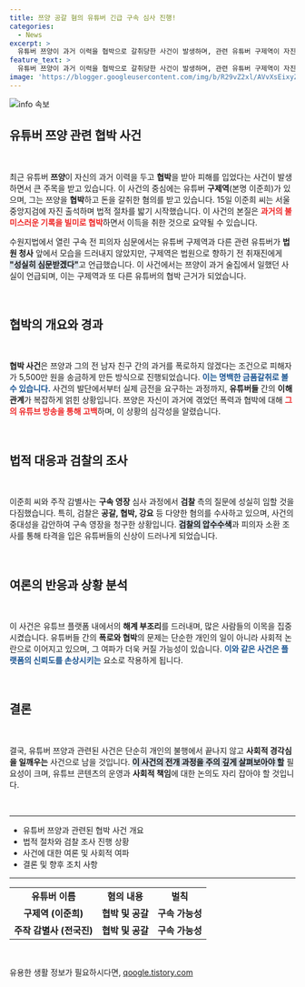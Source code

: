 ```yaml
---
title: 쯔양 공갈 혐의 유튜버 긴급 구속 심사 진행!
categories:
  - News
excerpt: >
  유튜버 쯔양이 과거 이력을 협박으로 갈취당한 사건이 발생하며, 관련 유튜버 구제역이 자진 출석했다. 이들은 5500만 원을 요구하며 쯔양을 괴롭혔다는 혐의로 법원에서 심사를 받는다. 과연 진실은 무엇일까?
feature_text: >
  유튜버 쯔양이 과거 이력을 협박으로 갈취당한 사건이 발생하며, 관련 유튜버 구제역이 자진 출석했다. 이들은 5500만 원을 요구하며 쯔양을 괴롭혔다는 혐의로 법원에서 심사를 받는다. 과연 진실은 무엇일까?
image: 'https://blogger.googleusercontent.com/img/b/R29vZ2xl/AVvXsEixyZcFfHzMRdzZMjFBmAUKJYCLCGyLL1o632UiGVXcaFdKo_bkvkuCioo0uUKlGfBVcT3P84aROyZIXSBEx3Aw5nCQ3pTgDom1WDC4m8eifvWiAmWEEVb4x6G_l8C0QH225ldMjyaFvpxGEBGNO37VmDTDMHGhJPq73UglMfDca1-0aw/s1600/blogspot.png'
---
```


<p><img src="https://blogger.googleusercontent.com/img/b/R29vZ2xl/AVvXsEixyZcFfHzMRdzZMjFBmAUKJYCLCGyLL1o632UiGVXcaFdKo_bkvkuCioo0uUKlGfBVcT3P84aROyZIXSBEx3Aw5nCQ3pTgDom1WDC4m8eifvWiAmWEEVb4x6G_l8C0QH225ldMjyaFvpxGEBGNO37VmDTDMHGhJPq73UglMfDca1-0aw/s1600/blogspot.png" alt="info 속보" /></p>

<h2 data-ke-size="size26">유튜버 쯔양 관련 협박 사건</h2>

<p data-ke-size="size16">&nbsp;</p>

<p data-ke-size="size16">최근 유튜버 <b>쯔양</b>이 자신의 과거 이력을 두고 <b>협박</b>을 받아 피해를 입었다는 사건이 발생하면서 큰 주목을 받고 있습니다. 이 사건의 중심에는 유튜버 <b>구제역</b>(본명 이준희)가 있으며, 그는 쯔양을 <b>협박</b>하고 돈을 갈취한 혐의를 받고 있습니다. 15일 이준희 씨는 서울중앙지검에 자진 출석하며 법적 절차를 밟기 시작했습니다. 이 사건의 본질은 <b><span style="color: #ee2323;">과거의 불미스러운 기록을 빌미로 협박</span></b>하면서 이득을 취한 것으로 요약될 수 있습니다. </p>

<p data-ke-size="size16">수원지법에서 열린 구속 전 피의자 심문에서는 유튜버 구제역과 다른 관련 유튜버가 <b>법원 청사</b> 앞에서 모습을 드러내지 않았지만, 구제역은 법원으로 향하기 전 취재진에게 <b><span style="background-color: #21538527;">"성실히 심문받겠다"</span></b>고 언급했습니다. 이 사건에서는 쯔양이 과거 술집에서 일했던 사실이 언급되며, 이는 구제역과 또 다른 유튜버의 협박 근거가 되었습니다.</p>

<p data-ke-size="size16">&nbsp;</p>

<h2 data-ke-size="size26">협박의 개요와 경과</h2>

<p data-ke-size="size16">&nbsp;</p>

<p data-ke-size="size16"><b>협박 사건</b>은 쯔양과 그의 전 남자 친구 간의 과거를 폭로하지 않겠다는 조건으로 피해자가 5,500만 원을 송금하게 만든 방식으로 진행되었습니다. <b><span style="color: #1a5490;">이는 명백한 금품갈취로 볼 수 있습니다.</span></b> 사건의 발단에서부터 실제 금전을 요구하는 과정까지, <b>유튜버들</b> 간의 <b>이해관계</b>가 복잡하게 얽힌 상황입니다. 쯔양은 자신이 과거에 겪었던 폭력과 협박에 대해 <b><span style="color: #ee2323;">그의 유튜브 방송을 통해 고백</span></b>하며, 이 상황의 심각성을 알렸습니다.</p>

<p data-ke-size="size16">&nbsp;</p>

<h2 data-ke-size="size26">법적 대응과 검찰의 조사</h2>

<p data-ke-size="size16">&nbsp;</p>

<p data-ke-size="size16">이준희 씨와 주작 감별사는 <b>구속 영장</b> 심사 과정에서 <b>검찰</b> 측의 질문에 성실히 임할 것을 다짐했습니다. 특히, 검찰은 <b>공갈, 협박, 강요</b> 등 다양한 혐의를 수사하고 있으며, 사건의 중대성을 감안하여 구속 영장을 청구한 상황입니다. <b><span style="background-color: #21538527;">검찰의 압수수색</span></b>과 피의자 소환 조사를 통해 타격을 입은 유튜버들의 신상이 드러나게 되었습니다.</p>

<p data-ke-size="size16">&nbsp;</p>

<h2 data-ke-size="size26">여론의 반응과 상황 분석</h2>

<p data-ke-size="size16">&nbsp;</p>

<p data-ke-size="size16">이 사건은 유튜브 플랫폼 내에서의 <b>해계 부조리</b>를 드러내며, 많은 사람들의 이목을 집중시켰습니다. 유튜버들 간의 <b>폭로와 협박</b>의 문제는 단순한 개인의 일이 아니라 사회적 논란으로 이어지고 있으며, 그 여파가 더욱 커질 가능성이 있습니다. <b><span style="color: #1a5490;">이와 같은 사건은 플랫폼의 신뢰도를 손상시키는</span></b> 요소로 작용하게 됩니다.</p>

<p data-ke-size="size16">&nbsp;</p>

<h2 data-ke-size="size26">결론</h2>

<p data-ke-size="size16">&nbsp;</p>

<p data-ke-size="size16">결국, 유튜버 쯔양과 관련된 사건은 단순히 개인의 불행에서 끝나지 않고 <b>사회적 경각심을 일깨우는</b> 사건으로 남을 것입니다. <b><span style="background-color: #21538527;">이 사건의 전개 과정을 주의 깊게 살펴보아야 할</span></b> 필요성이 크며, 유튜브 콘텐츠의 운영과 <b>사회적 책임</b>에 대한 논의도 자리 잡아야 할 것입니다.</p>

<p data-ke-size="size16">&nbsp;</p>

<hr>

<ul>
    <li>유튜버 쯔양과 관련된 협박 사건 개요</li>
    <li>법적 절차와 검찰 조사 진행 상황</li>
    <li>사건에 대한 여론 및 사회적 여파</li>
    <li>결론 및 향후 조치 사항</li>
</ul>

<hr>

<table>
    <tr>
        <td style="text-align: center; height: 17px;"><b>유튜버 이름</b></td>
        <td style="text-align: center; height: 17px;"><b>혐의 내용</b></td>
        <td style="text-align: center; height: 17px;"><b>벌칙</b></td>
    </tr>
    <tr>
        <td style="text-align: center; height: 17px;"><b>구제역 (이준희)</b></td>
        <td style="text-align: center; height: 17px;"><b>협박 및 공갈</b></td>
        <td style="text-align: center; height: 17px;"><b>구속 가능성</b></td>
    </tr>
    <tr>
        <td style="text-align: center; height: 17px;"><b>주작 감별사 (전국진)</b></td>
        <td style="text-align: center; height: 17px;"><b>협박 및 공갈</b></td>
        <td style="text-align: center; height: 17px;"><b>구속 가능성</b></td>
    </tr>
</table>

<p data-ke-size="size16">&nbsp;</p>
유용한 생활 정보가 필요하시다면, <a href="https://qoogle.tistory.com" rel="dofollow">qoogle.tistory.com</a>


